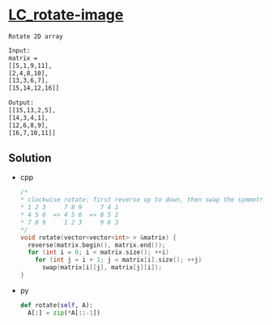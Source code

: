 # [LC_rotate-image](https://leetcode.com/problems/rotate-image)

```en
Rotate 2D array
```

```txt
Input:
matrix =
[[5,1,9,11],
[2,4,8,10],
[13,3,6,7],
[15,14,12,16]]

Output:
[[15,13,2,5],
[14,3,4,1],
[12,6,8,9],
[16,7,10,11]]
```

## Solution

* cpp

  ```cpp
  /*
  * clockwise rotate: first reverse up to down, then swap the symmetry
  * 1 2 3     7 8 9     7 4 1
  * 4 5 6  => 4 5 6  => 8 5 2
  * 7 8 9     1 2 3     9 6 3
  */
  void rotate(vector<vector<int> > &matrix) {
    reverse(matrix.begin(), matrix.end());
    for (int i = 0; i < matrix.size(); ++i)
      for (int j = i + 1; j < matrix[i].size(); ++j)
        swap(matrix[i][j], matrix[j][i]);
  }
  ```

* py

  ```py
  def rotate(self, A):
    A[:] = zip(*A[::-1])
  ```
